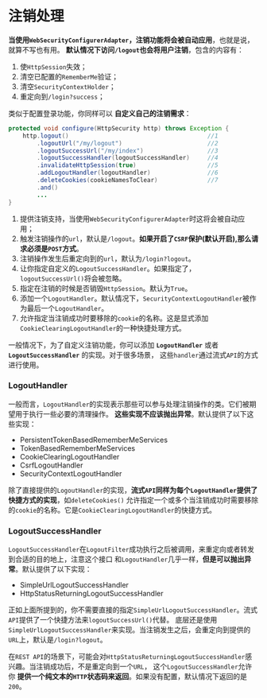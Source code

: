 注销处理
==================================================================
**当使用`WebSecurityConfigurerAdapter`，注销功能将会被自动应用**，也就是说，就算不写也有用。
**默认情况下访问`/logout`也会将用户注销**，包含的内容有：
1. 使`HttpSession`失效；
2. 清空已配置的`RememberMe`验证；
3. 清空`SecurityContextHolder`；
4. 重定向到`/login?success`；

类似于配置登录功能，你同样可以 **自定义自己的注销需求**：
```java
protected void configure(HttpSecurity http) throws Exception {
    http.logout()                                       //1
        .logoutUrl("/my/logout")                        //2
        .logoutSuccessUrl("/my/index")                  //3
        .logoutSuccessHandler(logoutSuccessHandler)     //4
        .invalidateHttpSession(true)                    //5
        .addLogoutHandler(logoutHandler)                //6
        .deleteCookies(cookieNamesToClear)              //7
        .and()
        ...
}
```
1. 提供注销支持，当使用`WebSecurityConfigurerAdapter`时这将会被自动应用；
2. 触发注销操作的`url`，默认是`/logout`。**如果开启了`CSRF`保护(默认开启),那么请求必须是`POST`方式**。
3. 注销操作发生后重定向到的`url`，默认为`/login?logout`。
4. 让你指定自定义的`LogoutSuccessHandler`。如果指定了，`logoutSuccessUrl()`将会被忽略。
5. 指定在注销的时候是否销毁`HttpSession`。默认为`True`。
6. 添加一个`LogoutHandler`。默认情况下，`SecurityContextLogoutHandler`被作为最后一个`LogoutHandler`。
7. 允许指定当注销成功时要移除的`cookie`的名称。这是显式添加`CookieClearingLogoutHandler`的一种快捷处理方式。

一般情况下，为了自定义注销功能，你可以添加 **`LogoutHandler`** 或者 **`LogoutSuccessHandler`** 的实现。对于很多场景，
这些`handler`通过流式`API`的方式进行使用。

### LogoutHandler
一般而言，`LogoutHandler`的实现表示那些可以参与处理注销操作的类。它们被期望用于执行一些必要的清理操作。
**这些实现不应该抛出异常**。默认提供了以下这些实现：
+ PersistentTokenBasedRememberMeServices
+ TokenBasedRememberMeServices
+ CookieClearingLogoutHandler
+ CsrfLogoutHandler
+ SecurityContextLogoutHandler

除了直接提供的`LogoutHandler`的实现，**流式`API`同样为每个`LogoutHandler`提供了快捷方式的实现**，如`deleteCookies()`
允许指定一个或多个当注销成功时需要移除的`cookie`的名称。它是`CookieClearingLogoutHandler`的快捷方式。

### LogoutSuccessHandler
`LogoutSuccessHandler`在`LogoutFilter`成功执行之后被调用，来重定向或者转发到合适的目的地上，注意这个接口
和`LogoutHandler`几乎一样，**但是可以抛出异常**。默认提供了以下实现：
+ SimpleUrlLogoutSuccessHandler
+ HttpStatusReturningLogoutSuccessHandler

正如上面所提到的，你不需要直接的指定`SimpleUrlLogoutSuccessHandler`。流式`API`提供了一个快捷方法来`logoutSuccessUrl()`代替。
底层还是使用`SimpleUrlLogoutSuccessHandler`来实现。当注销发生之后，会重定向到提供的`URL`上，默认是`/login?logout`。

在`REST API`的场景下，可能会对`HttpStatusReturningLogoutSuccessHandler`感兴趣。当注销成功后，不是重定向到一个`URL`，
这个`LogoutSuccessHandler`允许你 **提供一个纯文本的`HTTP`状态码来返回**。如果没有配置，默认情况下返回的是`200`。




